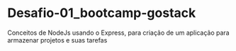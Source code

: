 # Desafio-01_bootcamp-gostack
Conceitos de NodeJs usando o Express, para criação de um aplicação para armazenar projetos e suas tarefas 

